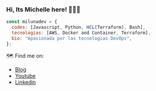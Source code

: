### Hi, Its Michelle here! 👋👩‍💻


```js
const milunadev = {
  codes: [Javascript, Python, HCL(Terraform), Bash],
  tecnologias: [AWS, Docker and Container, Terraform],
  bio: "Apasionada por las tecnologias DevOps",
};
```

🗺️ Find me on: 
- [Blog](https://miluna.dev)
- [Youtube](https://www.youtube.com/channel/UCzN7viDUgjFVpeInkyQymwA)
- [Linkedin](https://www.linkedin.com/in/milunadev)

<!--
**milunadev/milunadev** is a ✨ _special_ ✨ repository because its `README.md` (this file) appears on your GitHub profile.

Here are some ideas to get you started:

- 🔭 I’m currently working on ...
- 🌱 I’m currently learning ...
- 👯 I’m looking to collaborate on ...
- 🤔 I’m looking for help with ...
- 💬 Ask me about ...
- 📫 How to reach me: ...
- 😄 Pronouns: ...
- ⚡ Fun fact: ...
-->
